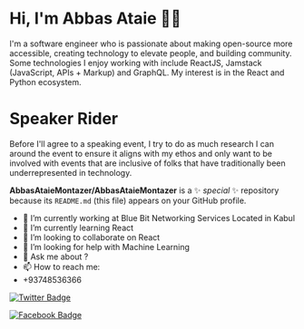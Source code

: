 # Hi, I'm Abbas Ataie 👋🏾 

I'm a software engineer who is passionate about making open-source more accessible, creating technology to elevate people, and building community. Some technologies I enjoy working with include ReactJS, Jamstack (JavaScript, APIs + Markup) and GraphQL. My interest is in the React and Python ecosystem.
# Speaker Rider

Before I'll agree to a speaking event, I try to do as much research I can around the event to ensure it aligns with my ethos and only want to be involved with events that are inclusive of folks that have traditionally been underrepresented in technology.


**AbbasAtaieMontazer/AbbasAtaieMontazer** is a ✨ _special_ ✨ repository because its `README.md` (this file) appears on your GitHub profile.


- 🔭 I’m currently working at Blue Bit Networking Services Located in Kabul
- 🌱 I’m currently learning React 
- 👯 I’m looking to collaborate on React
- 🤔 I’m looking for help with Machine Learning
- 💬 Ask me about ?
- 📫 How to reach me: 
- +93748536366 

[![Twitter Badge](https://img.shields.io/badge/-Twitter-00acee?style=flat-square&logo=Twitter&logoColor=white)](https://twitter.com/AtaieAbbas)

[![Facebook Badge](https://img.shields.io/badge/-Facebook-0088cc?style=flat-square&logo=Facebook&logoColor=white)](https://facebook.com/profile.php?id=100013368673567)
